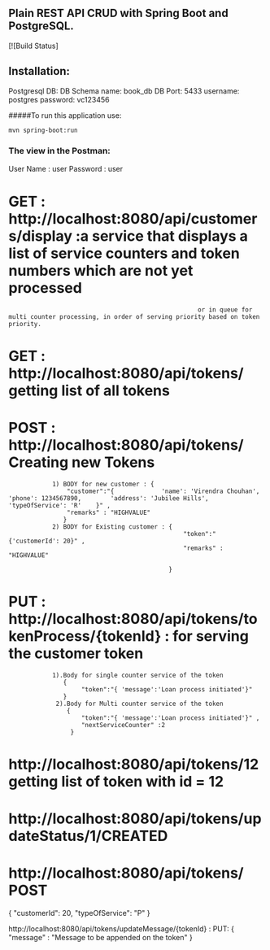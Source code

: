 ## Plain REST API CRUD with Spring Boot and PostgreSQL.


[![Build Status]

## Installation:
Postgresql DB:
DB Schema name: book_db
DB Port: 5433
username: postgres
password: vc123456

#####To run this application use:

```bash
mvn spring-boot:run
```

### The view in the Postman:


User Name : user
Password : user

# GET : http://localhost:8080/api/customers/display :a service that displays a list of service counters and token numbers which are not yet processed
                                                        or in queue for multi counter processing, in order of serving priority based on token priority.


# GET : http://localhost:8080/api/tokens/ getting list of all tokens


# POST : http://localhost:8080/api/tokens/ Creating new Tokens

                1) BODY for new customer : {
                   	"customer":"{             'name': 'Virendra Chouhan',        'phone': 1234567890,        'address': 'Jubilee Hills',        'typeOfService': 'R'    }" ,
                   	"remarks" : "HIGHVALUE"
                   }
                2) BODY for Existing customer : {
                                                	"token":"{'customerId': 20}" ,
                                                	"remarks" : "HIGHVALUE"

                                                }

# PUT : http://localhost:8080/api/tokens/tokenProcess/{tokenId} : for serving the customer token
                1).Body for single counter service of the token
                   {
                        "token":"{ 'message':'Loan process initiated'}"
                   }
                 2).Body for Multi counter service of the token
                    {
                        "token":"{ 'message':'Loan process initiated'}" ,
                        "nextServiceCounter" :2
                     }



# http://localhost:8080/api/tokens/12 getting list of token with id = 12
# http://localhost:8080/api/tokens/updateStatus/1/CREATED

# http://localhost:8080/api/tokens/ POST
 {
        "customerId": 20,
        "typeOfService": "P"
 }


http://localhost:8080/api/tokens/updateMessage/{tokenId} : PUT:
{
    "message" : "Message to be appended on the token"
}
